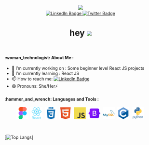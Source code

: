 
<div id="header" align="center">
  <img src="https://media.giphy.com/media/paTz7UZbPfTZFRYnnB/giphy.gif" width="150"/>
</div>

<div id="badges" align="center">
  <a href="https://www.linkedin.com/in/deepika-sr-04042003/">
    <img src="https://img.shields.io/badge/LinkedIn-blue?style=for-the-badge&logo=linkedin&logoColor=white" alt="LinkedIn Badge"/>
  </a>
  <a href="https://twitter.com/DeepikaSR443">
    <img src="https://img.shields.io/badge/Twitter-blue?style=for-the-badge&logo=twitter&logoColor=white" alt="Twitter Badge"/>
  </a>
</div>
<h1 align="center">
  hey
  <img src="https://media.giphy.com/media/hvRJCLFzcasrR4ia7z/giphy.gif" width="30px"/>
</h1>
<br>
<h4>:woman_technologist: About Me :</h4>

- 🔭 I’m currently working on : Some beginner level React JS projects
- 🌱 I’m currently learning : React JS
- 📫 How to reach me: <a href="https://www.linkedin.com/in/deepika-sr-04042003/">
    <img src="https://img.shields.io/badge/LinkedIn-blue?style=for-the-badge&logo=linkedin&logoColor=white" alt="LinkedIn Badge"/>
  </a>
- 😄 Pronouns: She/Her⚡

<h4>:hammer_and_wrench: Languages and Tools :</h4>
<div align="inline">
  <div align="center">
   <img src="https://github.com/devicons/devicon/blob/master/icons/figma/figma-original.svg" title="MySQL"  alt="figma" width="40" height="40"/>&nbsp;
  <img src="https://github.com/devicons/devicon/blob/master/icons/react/react-original-wordmark.svg" title="React" alt="React" width="40" height="40"/>&nbsp;
  <img src="https://github.com/devicons/devicon/blob/master/icons/css3/css3-plain-wordmark.svg"  title="CSS3" alt="CSS" width="40" height="40"/>&nbsp;
  <img src="https://github.com/devicons/devicon/blob/master/icons/html5/html5-original.svg" title="HTML5" alt="HTML" width="40" height="40"/>&nbsp;
  <img src="https://github.com/devicons/devicon/blob/master/icons/javascript/javascript-original.svg" title="JavaScript" alt="JavaScript" width="40" height="40"/>&nbsp;
    <img src="https://github.com/devicons/devicon/blob/master/icons/bootstrap/bootstrap-original.svg" title="JavaScript" alt="JavaScript" width="40" height="40"/>&nbsp;
  <img src="https://github.com/devicons/devicon/blob/master/icons/mysql/mysql-original-wordmark.svg" title="MySQL"  alt="MySQL" width="40" height="40"/>&nbsp;
    <img src="https://github.com/devicons/devicon/blob/master/icons/c/c-original.svg" title="MySQL"  alt="MySQL" width="40" height="40"/>&nbsp;
    <img src="https://github.com/devicons/devicon/blob/master/icons/python/python-original-wordmark.svg" title="MySQL"  alt="MySQL" width="40" height="40"/>&nbsp;
  </div>
 </div>
 <br><br>
 
 [![Top Langs](https://github-readme-stats.vercel.app/api/top-langs/?username=DeepikaSR4&layout=compact&theme=vision-friendly-dark)]

